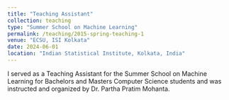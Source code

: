 ```yaml
---
title: "Teaching Assistant"
collection: teaching
type: "Summer School on Machine Learning"
permalink: /teaching/2015-spring-teaching-1
venue: "ECSU, ISI Kolkata"
date: 2024-06-01
location: "Indian Statistical Institute, Kolkata, India"
---
```


I served as a Teaching Assistant for the Summer School on Machine Learning for Bachelors and Masters Computer Science students and was instructed and organized by Dr. Partha Pratim Mohanta.

<!---

Heading 1
======

Heading 2
======

Heading 3
======
--->
